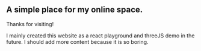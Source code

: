 ## A simple place for my online space.
Thanks for visiting!

I mainly created this website as a react playground and threeJS demo in the future. I should
add more content because it is so boring.
